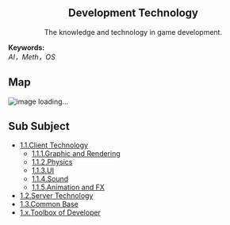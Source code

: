 <h2 align="center">Development Technology</h2>
<p align="center">The knowledge and technology in game development.</p>

**Keywords:**<br/>
*AI，Meth，OS*

## Map
![image loading...](https://github.com/gonglei007/GameDevMind/blob/main/exports-en/1.Development%20Technology.png?raw=true)

## Sub Subject
* [1.1.Client Technology](https://github.com/gonglei007/GameDevMind/blob/main/mds/1.1.Client%20Technology.md)
    * [1.1.1.Graphic and Rendering](https://github.com/gonglei007/GameDevMind/blob/main/mds/1.1.1.图形与渲染.md)
    * [1.1.2.Physics](https://github.com/gonglei007/GameDevMind/blob/main/mds/1.1.2.物理.md)
    * [1.1.3.UI](https://github.com/gonglei007/GameDevMind/blob/main/mds/1.1.3.UI.md)
    * [1.1.4.Sound](https://github.com/gonglei007/GameDevMind/blob/main/mds/1.1.4.声音.md)
    * [1.1.5.Animation and FX](https://github.com/gonglei007/GameDevMind/blob/main/mds/1.1.5.动画与特效.md)
* [1.2.Server Technology](https://github.com/gonglei007/GameDevMind/blob/main/mds/1.2.服务端技术.md)
* [1.3.Common Base](https://github.com/gonglei007/GameDevMind/blob/main/mds/1.3.通用基础.md)
* [1.x.Toolbox of Developer](https://github.com/gonglei007/GameDevMind/blob/main/mds/1.x.开发者工具箱.md)
